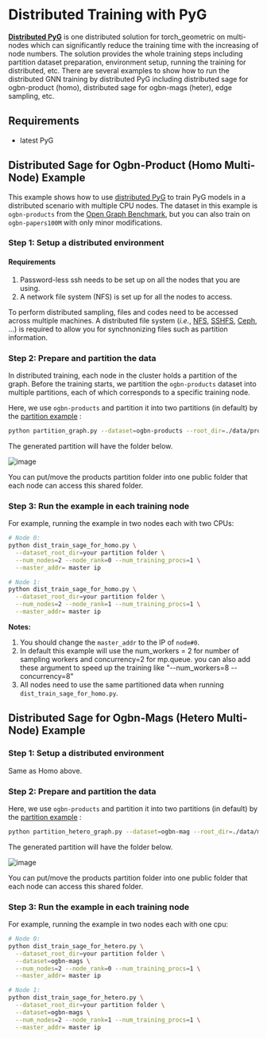 # Distributed Training with PyG

**[Distributed PyG](https://github.com/pyg-team/pytorch_geometric/tree/master/torch_geometric/distributed)** is one distributed solution for torch_geometric on multi-nodes which can significantly reduce the training time with the increasing of node numbers. The solution provides the whole training steps including partition dataset preparation, environment setup, running the training for distributed, etc. There are several examples to show how to run the distributed GNN training by distributed PyG including distributed sage for ogbn-product (homo), distributed sage for ogbn-mags (heter), edge sampling, etc.

## Requirements

- latest PyG

## Distributed Sage for Ogbn-Product (Homo Multi-Node) Example

This example shows how to use [distributed PyG](https://github.com/pyg-team/pytorch_geometric/tree/master/torch_geometric/distributed) to train PyG models in a distributed scenario with multiple CPU nodes. The dataset in this example is `ogbn-products` from the [Open Graph Benchmark](https://ogb.stanford.edu/), but you can also train on `ogbn-papers100M` with only minor modifications.

### Step 1: Setup a distributed environment

#### Requirements

1. Password-less ssh needs to be set up on all the nodes that you are using.
1. A network file system (NFS) is set up for all the nodes to access.

To perform distributed sampling, files and codes need to be accessed across multiple machines.
A distributed file system (*i.e.*, [NFS](https://wiki.archlinux.org/index.php/NFS), [SSHFS](https://www.digitalocean.com/community/tutorials/how-to-use-sshfs-to-mount-remote-file-systems-over-ssh), [Ceph](https://docs.ceph.com/en/latest/install), ...) is required to allow you for synchnonizing files such as partition information.

### Step 2: Prepare and partition the data

In distributed training, each node in the cluster holds a partition of the graph. Before the training starts, we partition the `ogbn-products` dataset into multiple partitions, each of which corresponds to a specific training node.

Here, we use `ogbn-products` and partition it into two partitions (in default) by the [partition example](https://github.com/pyg-team/pytorch_geometric/blob/master/examples/distributed/pyg/partition_graph.py) :

```bash
python partition_graph.py --dataset=ogbn-products --root_dir=./data/products --num_partitions=2
```

The generated partition will have the folder below.

![image](https://github.com/ZhengHongming888/pytorch_geometric/assets/33777424/1d375496-99d5-43f9-b1c3-ce345e2572c0)

You can put/move the products partition folder into one public folder that each node can access this shared folder.

### Step 3: Run the example in each training node

For example, running the example in two nodes each with two CPUs:

```bash
# Node 0:
python dist_train_sage_for_homo.py \
  --dataset_root_dir=your partition folder \
  --num_nodes=2 --node_rank=0 --num_training_procs=1 \
  --master_addr= master ip

# Node 1:
python dist_train_sage_for_homo.py \
  --dataset_root_dir=your partition folder \
  --num_nodes=2 --node_rank=1 --num_training_procs=1 \
  --master_addr= master ip
```

**Notes:**

1. You should change the `master_addr` to the IP of `node#0`.
1. In default this example will use the num_workers = 2 for number of sampling workers and concurrency=2 for mp.queue. you can also add these argument to speed up the training like "--num_workers=8 --concurrency=8"
1. All nodes need to use the same partitioned data when running `dist_train_sage_for_homo.py`.

## Distributed Sage for Ogbn-Mags (Hetero Multi-Node) Example

### Step 1: Setup a distributed environment

Same as Homo above.

### Step 2: Prepare and partition the data

Here, we use `ogbn-products` and partition it into two partitions (in default) by the [partition example](https://github.com/pyg-team/pytorch_geometric/blob/master/examples/distributed/pyg/partition_hetero_graph.py) :

```bash
python partition_hetero_graph.py --dataset=ogbn-mag --root_dir=./data/mag --num_partitions=2
```

The generated partition will have the folder below.

![image](https://github.com/ZhengHongming888/pytorch_geometric/assets/33777424/4d2e3212-d3e4-4f5a-bc91-38e92e32422e)

You can put/move the products partition folder into one public folder that each node can access this shared folder.

### Step 3: Run the example in each training node

For example, running the example in two nodes each with one cpu:

```bash
# Node 0:
python dist_train_sage_for_hetero.py \
  --dataset_root_dir=your partition folder \
  --dataset=ogbn-mags \
  --num_nodes=2 --node_rank=0 --num_training_procs=1 \
  --master_addr= master ip

# Node 1:
python dist_train_sage_for_hetero.py \
  --dataset_root_dir=your partition folder \
  --dataset=ogbn-mags \
  --num_nodes=2 --node_rank=1 --num_training_procs=1 \
  --master_addr= master ip
```
